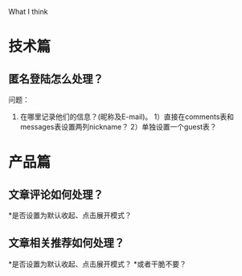 What I think

# 技术篇
## 匿名登陆怎么处理？
   问题：
   1. 在哪里记录他们的信息？(昵称及E-mail)。
      1）直接在comments表和messages表设置两列nickname？
      2）单独设置一个guest表？

# 产品篇
## 文章评论如何处理？
   *是否设置为默认收起、点击展开模式？

## 文章相关推荐如何处理？
   *是否设置为默认收起、点击展开模式？
   *或者干脆不要？